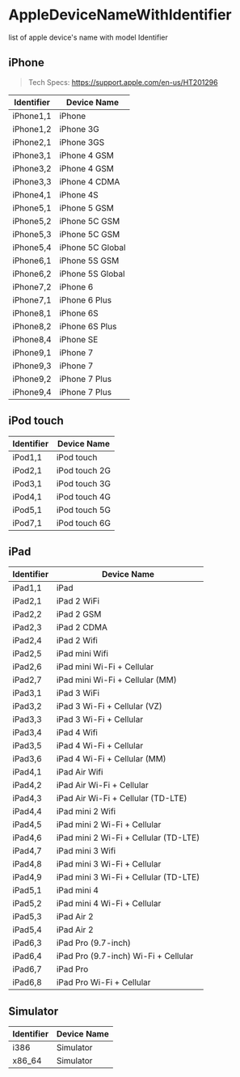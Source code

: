# AppleDeviceNameWithIdentifier
list of apple device's name with model Identifier


## iPhone

>Tech Specs: https://support.apple.com/en-us/HT201296

| Identifier | Device Name | 
| ---------- | ----------- |
| iPhone1,1  | iPhone      |
| iPhone1,2  | iPhone 3G   |
| iPhone2,1  | iPhone 3GS   |
| iPhone3,1  | iPhone 4 GSM   |
| iPhone3,2  | iPhone 4 GSM   |
| iPhone3,3  | iPhone 4 CDMA   |
| iPhone4,1  | iPhone 4S   |
| iPhone5,1  | iPhone 5 GSM   |
| iPhone5,2  | iPhone 5C GSM   |
| iPhone5,3  | iPhone 5C GSM   |
| iPhone5,4  | iPhone 5C Global  |
| iPhone6,1  | iPhone 5S GSM   |
| iPhone6,2  | iPhone 5S Global   |
| iPhone7,2  | iPhone 6   |
| iPhone7,1  | iPhone 6 Plus   |
| iPhone8,1  | iPhone 6S  |
| iPhone8,2  | iPhone 6S Plus  |
| iPhone8,4  | iPhone SE  |
| iPhone9,1  | iPhone 7  |
| iPhone9,3  | iPhone 7  |
| iPhone9,2  | iPhone 7 Plus |
| iPhone9,4  | iPhone 7 Plus |

## iPod touch

| Identifier | Device Name | 
| ---------- | ----------- |
| iPod1,1    | iPod touch      |
| iPod2,1    | iPod touch 2G   |
| iPod3,1    | iPod touch 3G   |
| iPod4,1    | iPod touch 4G   |
| iPod5,1    |  iPod touch 5G   |
| iPod7,1    | iPod touch 6G   |


## iPad

| Identifier | Device Name | 
| ---------- | ----------- |
| iPad1,1	 | iPad        |
| iPad2,1    | iPad 2 WiFi |
| iPad2,2    | iPad 2 GSM  |
| iPad2,3    | iPad 2 CDMA |
| iPad2,4    | iPad 2 Wifi |
| iPad2,5    | iPad mini Wifi |
| iPad2,6    | iPad mini Wi-Fi + Cellular |
| iPad2,7    | iPad mini Wi-Fi + Cellular (MM)|
| iPad3,1    | iPad 3 WiFi   |
| iPad3,2    | iPad 3 Wi-Fi + Cellular (VZ)   |
| iPad3,3    | iPad 3 Wi-Fi + Cellular   |
| iPad3,4    | iPad 4 Wifi   |
| iPad3,5    | iPad 4 Wi-Fi + Cellular   |
| iPad3,6    | iPad 4 Wi-Fi + Cellular (MM)  |
| iPad4,1    | iPad Air Wifi   |
| iPad4,2    | iPad Air Wi-Fi + Cellular  |
| iPad4,3    | iPad Air Wi-Fi + Cellular (TD-LTE)  |
| iPad4,4    | iPad mini 2 Wifi   |
| iPad4,5    | iPad mini 2 Wi-Fi + Cellular  |
| iPad4,6    | iPad mini 2 Wi-Fi + Cellular (TD-LTE)  |
| iPad4,7    | iPad mini 3 Wifi   |
| iPad4,8    | iPad mini 3 Wi-Fi + Cellular  |
| iPad4,9    | iPad mini 3 Wi-Fi + Cellular (TD-LTE)  |
| iPad5,1    | iPad mini 4  |
| iPad5,2    | iPad mini 4 Wi-Fi + Cellular |
| iPad5,3    | iPad Air 2  |
| iPad5,4    | iPad Air 2 |
| iPad6,3    | iPad Pro (9.7-inch)  |
| iPad6,4   | iPad Pro (9.7-inch) Wi-Fi + Cellular  |
| iPad6,7    | iPad Pro  |
| iPad6,8    | iPad Pro Wi-Fi + Cellular  |


## Simulator

| Identifier | Device Name | 
| ---------- | ----------- |
| i386       | Simulator   |
| x86_64     | Simulator   |

